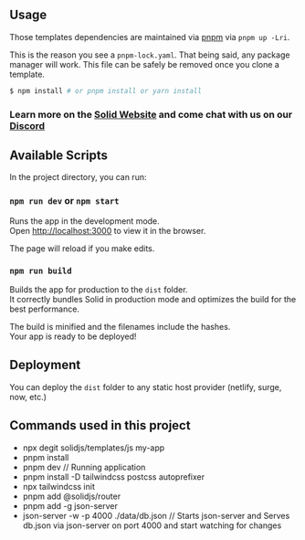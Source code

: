 ## Usage

Those templates dependencies are maintained via [pnpm](https://pnpm.io) via `pnpm up -Lri`.

This is the reason you see a `pnpm-lock.yaml`. That being said, any package manager will work. This file can be safely be removed once you clone a template.

```bash
$ npm install # or pnpm install or yarn install
```

### Learn more on the [Solid Website](https://solidjs.com) and come chat with us on our [Discord](https://discord.com/invite/solidjs)

## Available Scripts

In the project directory, you can run:

### `npm run dev` or `npm start`

Runs the app in the development mode.<br>
Open [http://localhost:3000](http://localhost:3000) to view it in the browser.

The page will reload if you make edits.<br>

### `npm run build`

Builds the app for production to the `dist` folder.<br>
It correctly bundles Solid in production mode and optimizes the build for the best performance.

The build is minified and the filenames include the hashes.<br>
Your app is ready to be deployed!

## Deployment

You can deploy the `dist` folder to any static host provider (netlify, surge, now, etc.)


## Commands used in this project
- npx degit solidjs/templates/js my-app
- pnpm install
- pnpm dev // Running application
- pnpm install -D tailwindcss postcss autoprefixer
- npx tailwindcss init
- pnpm add @solidjs/router                        
- pnpm add -g json-server
- json-server -w -p 4000 ./data/db.json // Starts json-server and Serves db.json via json-server on port 4000 and start watching for changes
